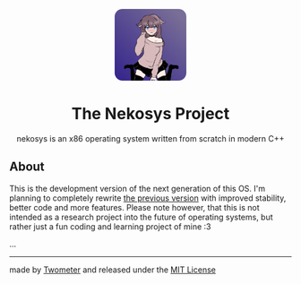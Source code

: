 <p align="center">
  <img style="border-radius: 14px;" src="art/logo.png" width=128>
  <h1 align="center">The Nekosys Project</h1>
</p>
<p align="center">
  nekosys is an x86 operating system written from scratch in modern C++
</p>

## About

This is the development version of the next generation of this OS. I'm planning to completely rewrite [the previous version](https://github.com/Twometer/nekosys/tree/1.x) with improved stability, better code and more features. Please note however, that this is not intended as a research project into the future of operating systems, but rather just a fun coding and learning project of mine :3

...



---

made by [Twometer](https://github.com/Twometer) and released under the [MIT License](LICENSE)

